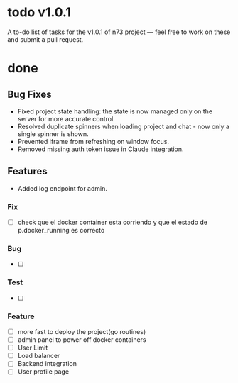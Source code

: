 # todo v1.0.1

A to-do list of tasks for the v1.0.1 of n73 project — feel free to work on these and
submit a pull request.

# done
## Bug Fixes
- Fixed project state handling: the state is now managed only on the server for more accurate control.
- Resolved duplicate spinners when loading project and chat - now only a single spinner is shown.  
- Prevented iframe from refreshing on window focus.  
- Removed missing auth token issue in Claude integration.  
## Features
- Added log endpoint for admin.  

### Fix
- [ ] check que el docker container esta corriendo y que el estado de p.docker_running es correcto

### Bug
- [ ]

### Test
- [ ] 

### Feature
- [ ] more fast to deploy the project(go routines)
- [ ] admin panel to power off docker containers
- [ ] User Limit
- [ ] Load balancer
- [ ] Backend integration
- [ ] User profile page

